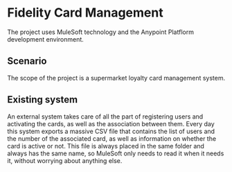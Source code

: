 # Fidelity Card Management
The project uses MuleSoft technology and the Anypoint Platflorm development environment.
## Scenario
The scope of the project is a supermarket loyalty card management system.
## Existing system
An external system takes care of all the part of registering users and activating the cards, as well as the association between them.
Every day this system exports a massive CSV file that contains the list of users and the number of the associated card, as well as information on whether the card is active or not. This file is always placed in the same folder and always has the same name, so MuleSoft only needs to read it when it needs it, without worrying about anything else.
